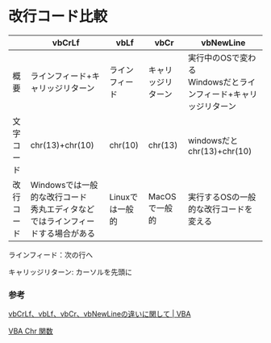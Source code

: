 # 改行コード比較

||vbCrLf|vbLf|vbCr|vbNewLine|
|---|---|---|---|---|
|概要|ラインフィード+キャリッジリターン|ラインフィード|キャリッジリターン|実行中のOSで変わる<br>Windowsだとラインフィード+キャリッジリターン|
|文字コード|chr(13)+chr(10)|chr(10)|chr(13)|windowsだとchr(13)+chr(10)|
|改行コード|Windowsでは一般的な改行コード<br>秀丸エディタなどではラインフィードする場合がある|Linuxでは一般的|MacOSで一般的|実行するOSの一般的な改行コードを変える|

ラインフィード：次の行へ

キャリッジリターン: カーソルを先頭に

### 参考
[vbCrLf、vbLf、vbCr、vbNewLineの違いに関して \| VBA](http://tooljp.com/windows/chigai/html/Windows/vbCrLf-vbLf-vbCr-vbnewline-chigai.html)

[VBA Chr 関数](https://www.tipsfound.com/vba/05chr)